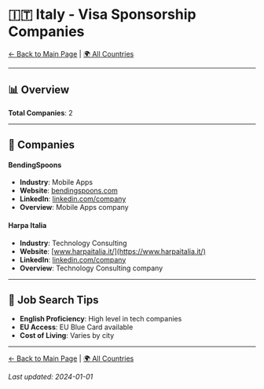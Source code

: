 # 🇮🇹 Italy - Visa Sponsorship Companies

[← Back to Main Page](../../README.md) | [🌍 All Countries](../countries.md)

---

## 📊 Overview

**Total Companies**: 2  




---

## 🏢 Companies

#### **BendingSpoons**
- **Industry**: Mobile Apps
- **Website**: [bendingspoons.com](https://bendingspoons.com)
- **LinkedIn**: [linkedin.com/company](https://www.linkedin.com/company/bendingspoons/jobs/)
- **Overview**: Mobile Apps company

#### **Harpa Italia**
- **Industry**: Technology Consulting
- **Website**: [www.harpaitalia.it/](https://www.harpaitalia.it/)
- **LinkedIn**: [linkedin.com/company](https://www.linkedin.com/company/harpa-italia-s.r.l.)
- **Overview**: Technology Consulting company

---

## 💼 Job Search Tips

- **English Proficiency**: High level in tech companies
- **EU Access**: EU Blue Card available
- **Cost of Living**: Varies by city

---

[← Back to Main Page](../../README.md) | [🌍 All Countries](../countries.md)

*Last updated: 2024-01-01*
